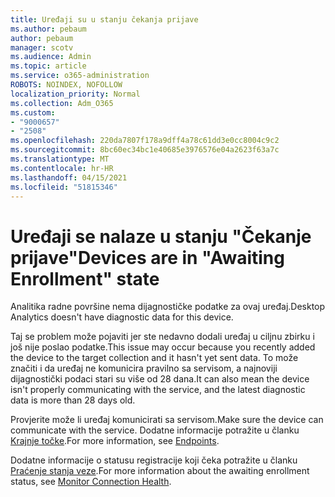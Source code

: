 ```yaml
---
title: Uređaji su u stanju čekanja prijave
ms.author: pebaum
author: pebaum
manager: scotv
ms.audience: Admin
ms.topic: article
ms.service: o365-administration
ROBOTS: NOINDEX, NOFOLLOW
localization_priority: Normal
ms.collection: Adm_O365
ms.custom:
- "9000657"
- "2508"
ms.openlocfilehash: 220da7807f178a9dff4a78c61dd3e0cc8004c9c2
ms.sourcegitcommit: 8bc60ec34bc1e40685e3976576e04a2623f63a7c
ms.translationtype: MT
ms.contentlocale: hr-HR
ms.lasthandoff: 04/15/2021
ms.locfileid: "51815346"
---
```

# <a name="devices-are-in-awaiting-enrollment-state"></a><span data-ttu-id="63cab-102">Uređaji se nalaze u stanju "Čekanje prijave"</span><span class="sxs-lookup"><span data-stu-id="63cab-102">Devices are in "Awaiting Enrollment" state</span></span>

<span data-ttu-id="63cab-103">Analitika radne površine nema dijagnostičke podatke za ovaj uređaj.</span><span class="sxs-lookup"><span data-stu-id="63cab-103">Desktop Analytics doesn't have diagnostic data for this device.</span></span> 

<span data-ttu-id="63cab-104">Taj se problem može pojaviti jer ste nedavno dodali uređaj u ciljnu zbirku i još nije poslao podatke.</span><span class="sxs-lookup"><span data-stu-id="63cab-104">This issue may occur because you recently added the device to the target collection and it hasn't yet sent data.</span></span> <span data-ttu-id="63cab-105">To može značiti i da uređaj ne komunicira pravilno sa servisom, a najnoviji dijagnostički podaci stari su više od 28 dana.</span><span class="sxs-lookup"><span data-stu-id="63cab-105">It can also mean the device isn't properly communicating with the service, and the latest diagnostic data is more than 28 days old.</span></span>

<span data-ttu-id="63cab-106">Provjerite može li uređaj komunicirati sa servisom.</span><span class="sxs-lookup"><span data-stu-id="63cab-106">Make sure the device can communicate with the service.</span></span> <span data-ttu-id="63cab-107">Dodatne informacije potražite u članku [Krajnje točke](https://docs.microsoft.com/configmgr/desktop-analytics/enable-data-sharing#endpoints).</span><span class="sxs-lookup"><span data-stu-id="63cab-107">For more information, see [Endpoints](https://docs.microsoft.com/configmgr/desktop-analytics/enable-data-sharing#endpoints).</span></span>

<span data-ttu-id="63cab-108">Dodatne informacije o statusu registracije koji čeka potražite u članku [Praćenje stanja veze](https://docs.microsoft.com/configmgr/desktop-analytics/monitor-connection-health#awaiting-enrollment).</span><span class="sxs-lookup"><span data-stu-id="63cab-108">For more information about the awaiting enrollment status, see [Monitor Connection Health](https://docs.microsoft.com/configmgr/desktop-analytics/monitor-connection-health#awaiting-enrollment).</span></span>